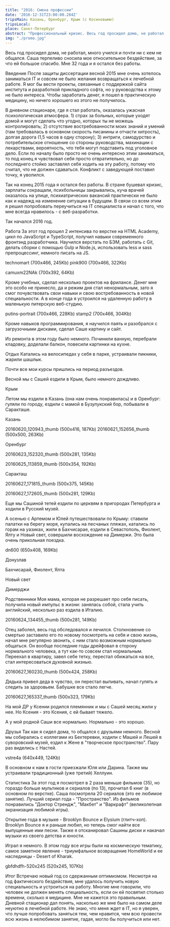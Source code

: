 ```yaml
---
title: "2016: Смена профессии"
date: '2016-12-31T23:00:00.284Z'
tripsMain: Казань, Оренбург, Крым (с Косиновыми)
tripsLocal: 
place: Санкт-Петербург
abstract: "Профессиональный кризис. Весь год просидел дома, не работал, много учился и почти ни с кем не общался."
img: "./promo.jpg"
---
```


Весь год просидел дома, не работал, много учился и почти ни с кем не общался. Саша терпеливо сносила мое относительное бездействие, за что ей большое спасибо. Мне 32 года и я остался без работы. 

 
Введение
После защиты диссертации весной 2015 мне очень хотелось заниматься IT и совсем не было желания возвращаться к лечебной работе. Я мог бы вести проекты, связанные с поддержкой сайта института и разработкой прикладного софта, но у руководства к этому не было интереса. Чтобы заработать денег, я пошел в практическую медицину, но ничего хорошего из этого не получилось.

В дневном стационаре, где я стал работать, оказалась ужасная психологическая атмосфера. 1) страх за больных, которые уходят домой и могут сделать что угодно, которых ты не можешь контролировать; 2) отсутствие востребованности моих знаний и умений (там требовалась в основном скорость писанины и отчасти хитрость), долгая дорога (1,5 часов в одну сторону); 3) интриги, самодурство и потребительское отношение со стороны руководства, махинации с лекарствами, вероятность, что тебя могут подставить под уголовное дело. Если по началу было просто не очень интересно этим заниматься, то под конец я чувствовал себя просто отвратительно, но до последнего стойко заставлял себя ходить на эту работу, потому что считал, что не должен сдаваться. Конфликт с заведующей поставил точку, я уволился.

Так на конец 2015 года я остался без работы. В стране бушевал кризис, зарплаты сокращали, психбольницы закрывались, куча врачей оказалось на улице, психиатрических вакансий практически не было как и надежд на изменение ситуации в будущем. В связи со всем этим я решил попробовать переучиться на IT специалиста и начал с того, что мне всегда нравилось - с веб-разработки.

Так начался 2016 год.

 

 
Работа
За этот год прошел 2 интенсива по верстке на HTML Academy, цикл по JavaScript и TypeScript, получил навыки современного фронтэнд разработчика. Научился верстать по БЭМ, работать с Git, делать сборки с помощью Gulp и Node.js, использовать less и sass препроцессинг, немного писать на JS.

technomart (700x466, 245Kb) pink900 (700x466, 322Kb)

camuxm22NAk (700x392, 64Kb)

Кроме учебных, сделал несколько проектов на фрилансе. Денег мне это особо не принесло, да и режим дня стал ненормальным, зато я смог почувствовать свои навыки и свою востребованность в новой специальности. А в конце года я устроился на удаленную работу в маленькую питерскую веб-студию.

putins-portrait (700x466, 228Kb) stamp2 (700x466, 304Kb)

Кроме навыков программирования, я научился паять и разобрался с загрузочными дисками, сделал Саше картину и сайт.







Из ремонта в этом году было немного. Починили ванную, перебрали кладовку, доделали балкон, повесили картинки на кухне.

 

Отдых
Катались на велосипедах у себя в парке, устраивали пикники, жарили шашлык.



Почти все мои курсы пришлись на период разъездов.

Весной мы с Сашей ездили в Крым, было немного дождливо.

Крым

 

Летом мы ездили в Казань (она нам очень понравилась) и в Оренбург: гуляли по городу, ездили с мамой в Бузулукский бор, побывали в Саракташе.

Казань

20160620_120943_thumb (500x416, 187Kb) 20160621_152656_thumb (500x500, 263Kb)

Оренбург

20160623_152320_thumb (500x281, 135Kb)

20160625_113859_thumb (500x354, 192Kb)

Саракташ

20160627_171815_thumb (500x375, 145Kb)

20160627_172605_thumb (500x281, 129Kb)

Еще мы Сашиной тетей ездили по церквям в пригородах Петербурга и ходили в Русский музей.

 

А осенью с Артемом и Юлей путешествовали по Крыму: ставили палатки на берегу моря, купались на песчаных пляжах, катались по горам на уазиках, жили в Бахчисарае, ездили в Севастополь, Фиолент, Ялту и Новый свет, совершили восхождение на Димержи. Это была очень прикольная поездка.

dn600 (650x408, 169Kb)

Донузлав

 

 

Бахчисарай, Фиолент, Ялта

 



 

 

 

Новый свет



  

Димерджи

 


 

Родственники
Моя мама, которая не разрешает про себя писать, получила новый импульс в жизни: занялась собой, стала учить английский, несколько раз ездила в Италию.

20160624_134455_thumb (500x281, 149Kb)

Отец заболел, весь год обследовался и лечился. Столкновение со смертью заставило его по новому посмотреть на себя и свою жизнь, начал мне регулярно звонить, с ним стало возможным нормально общаться. Он вообще последние годы дрейфовал в сторону нормального человека, а тут как-то совсем стал нормальным. Переехал в квартиру, завел себе тетку, перестал обижаться на все, стал интересоваться духовной жизнью.

20160627_160230_thumb (500x424, 258Kb)

Дядька привел деда в чувство, он перестал выпивать, начал гулять и следить за здоровьем. Бабушке все стало легче.

20160627_165337_thumb (500x323, 179Kb)

На мой ДР у Ксении родился племянник и мы с Сашей месяц жили у нее. Но Ксения - это Ксения, с ей бывает тяжело.

 

А у мой родной Саши все нормально. Нормально - это хорошо.

 

Друзья
Так как я сидел дома, то общался с друзьями немного. Весной мы собирались с коллегами из Бехтеревки, ходили с Машей и Лешей в суворовский музей, ездил к Жене в "творческое пространство". Пару раз виделись с Настей.

vstre4a (640x449, 124Kb) 

В основном к нам в гости приезжали Юля или Дарина. Также мы устраивали традиционный (уже третий) Хеллуин.



 

 

Статистика
За этот год я посмотрел в 2 раза меньше фильмов (35), но гораздо больше мультиков и сериалов (по 13), прочитал 6 книг (в основном по верстке). Саша посмотрела 20 сериалов (это ее любимое занятие). Лучший сериал года - "Пространство". Из фильмов понравились "Доктор Стрендж", "Макбет" и "Варкрафт" (великолепная экранизация любимой игры).



Открытие года в музыке - Brooklyn Bounce и Elysium (глитч-хоп). Brooklyn Bounce я и раньше любил, но теперь смог найти все выпущенные ими песни. Также я отсканировал Сашины диски и накачал музыки из своего детства и юности.

Играл я немного. В этом году все игры были на космическую тематику, самое заметное явление - триумфальное возвращение HomeWorld и ее наследницы - Desert of Kharak.

gbfdhdfh-520x245 (520x245, 107Kb)

 

Итог
Встречаю новый год со сдержанным оптимизмом. Несмотря на год фактического бездействия, мне удалось получить новую специальность и устроиться на работу. Многие мне говорили, что человек не должен менять специальность, если он ей посвятил столько времени, сколько я медицине. Мне не кажется это правильным. Дневной стационар дал понять, насколько же мне было на самом деле неуютно в лечебной работе. Не знаю, что меня ждет в IT, но я уверен, что лучше попробовать заняться тем, чем нравится, чем всю провести всю жизнь в нелюбимом занятие, гадая, могло бы получиться или нет.
